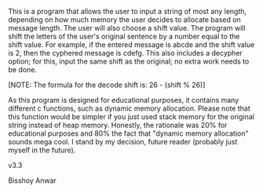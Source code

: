 This is a program that allows the user to input a string of most any length, depending on how 
much memory the user decides to allocate based on message length. The user will also choose a 
shift value. The program will shift the letters of the user's original sentence by a number 
equal to the shift value. For example, if the entered message is abcde and the shift value is 2, 
then the cyphered message is cdefg. This also includes a decypher option; for this, input the 
same shift as the original; no extra work needs to be done. 

[NOTE: The formula for the decode shift is: 26 - (shift % 26)]

As this program is designed for educational purposes, it contains many different c functions, 
such as dynamic memory allocation. Please note that this function would be simpler if you just 
used stack memory for the original string instead of heap memory. Honestly, the rationale was 
20% for educational purposes and 80% the fact that "dynamic memory allocation" sounds mega cool. 
I stand by my decision, future reader (probably just myself in the future).

v3.3

Bisshoy Anwar 
